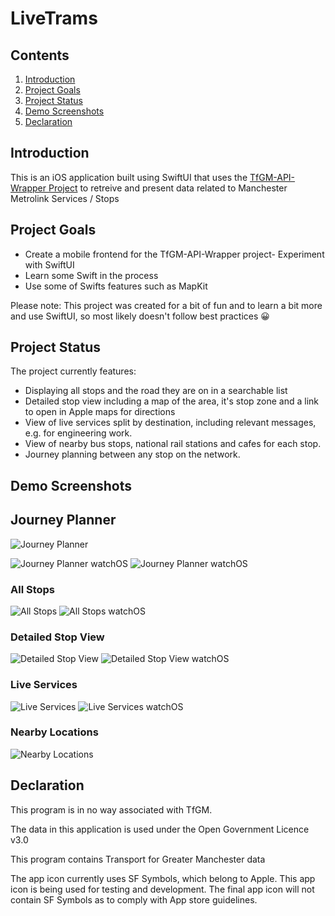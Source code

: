 # LiveTrams

## Contents
1. [Introduction](#introduction)
2. [Project Goals](#project-goals)
3. [Project Status](#project-status)
4. [Demo Screenshots](#demo-screenshots)
5. [Declaration](#declaration)


## Introduction
This is an iOS application built using SwiftUI that uses the [TfGM-API-Wrapper Project](https://github.com/dave-t-c/TfGM-API-Wrapper) to retreive and present data related to Manchester Metrolink Services / Stops

## Project Goals
- Create a mobile frontend for the TfGM-API-Wrapper project- Experiment with SwiftUI
- Learn some Swift in the process
- Use some of Swifts features such as MapKit

Please note: This project was created for a bit of fun and to learn a bit more and use SwiftUI, so most likely doesn't follow best practices 😀

## Project Status
The project currently features:
- Displaying all stops and the road they are on in a searchable list
- Detailed stop view including a map of the area, it's stop zone and a link to open in Apple maps for directions
- View of live services split by destination, including relevant messages, e.g. for engineering work.
- View of nearby bus stops, national rail stations and cafes for each stop.
- Journey planning between any stop on the network.

## Demo Screenshots
## Journey Planner
![Journey Planner](./Demo-Screenshots/journey-planner.png)

![Journey Planner watchOS](./Demo-Screenshots/journey-planner-watchOS-1.png) 
![Journey Planner watchOS](./Demo-Screenshots/journey-planner-watchOS-2.png)
### All Stops
![All Stops](./Demo-Screenshots/all-stops.png)
![All Stops watchOS](./Demo-Screenshots/all-stops-watchOS.png)

### Detailed Stop View
![Detailed Stop View](./Demo-Screenshots/stop-info.png)
![Detailed Stop View watchOS](./Demo-Screenshots/stop-info-watchOS.png)

### Live Services
![Live Services](./Demo-Screenshots/live-services.png)
![Live Services watchOS](./Demo-Screenshots/live-services-watchOS.png)

### Nearby Locations
![Nearby Locations](./Demo-Screenshots/nearby.png)

## Declaration
This program is in no way associated with TfGM.

The data in this application is used under the Open Government Licence v3.0

This program contains Transport for Greater Manchester data

The app icon currently uses SF Symbols, which belong to Apple. This app icon is being used for testing and development. The final app icon will not contain SF Symbols as to comply with App store guidelines. 

